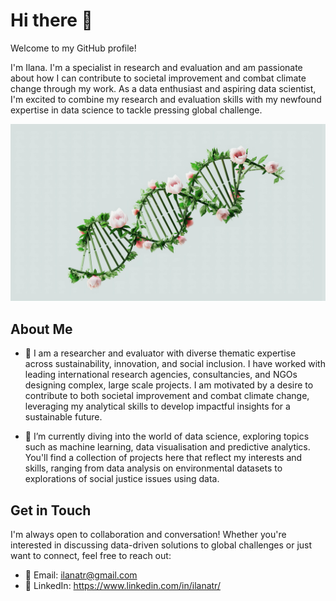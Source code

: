 # Hi there 👋

Welcome to my GitHub profile! 

I'm Ilana. I'm a specialist in research and evaluation and am passionate about how I can contribute to societal improvement and combat climate change through my work. 
As a data enthusiast and aspiring data scientist, I'm excited to combine my research and evaluation skills with my newfound expertise in data science to tackle pressing global challenge.

![Data_Climate](https://github.com/ilanatr/ilanatr/blob/main/pexels-google-deepmind-18069423.jpg)

## About Me
- 💼 I am a researcher and evaluator with diverse thematic expertise across sustainability, innovation, and social inclusion. I have worked with leading international research agencies, consultancies, and NGOs designing complex, large scale projects. I am motivated by a desire to contribute to both societal improvement and combat climate change, leveraging my analytical skills to develop impactful insights for a sustainable future. 

- 🌱 I’m currently diving into the world of data science, exploring topics such as machine learning, data visualisation and predictive analytics. You'll find a collection of projects here that reflect my interests and skills, ranging from data analysis on environmental datasets to explorations of social justice issues using data.

## Get in Touch
I'm always open to collaboration and conversation! Whether you're interested in discussing data-driven solutions to global challenges or just want to connect, feel free to reach out:

- 📧 Email: ilanatr@gmail.com
- 💬 LinkedIn: https://www.linkedin.com/in/ilanatr/

<!--[Data_Climate](GitHub Photo.webp)

<!--
**ilanatr/ilanatr** is a ✨ _special_ ✨ repository because its `README.md` (this file) appears on your GitHub profile.

Here are some ideas to get you started:

- 🔭 I’m currently working on ...
- 🌱 I’m currently learning ...
- 👯 I’m looking to collaborate on ...
- 🤔 I’m looking for help with ...
- 💬 Ask me about ...
- 📫 How to reach me: ...
- 😄 Pronouns: ...
- ⚡ Fun fact: ...
-->
